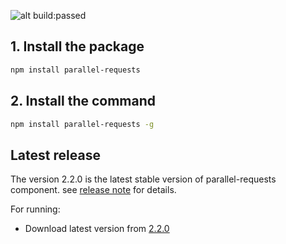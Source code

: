 ![alt build:passed](https://travis-ci.org/joseEnrique/parallel-requests.svg?branch=master)

## 1. Install the package
```bash
npm install parallel-requests
```


## 2. Install the command
```bash
npm install parallel-requests -g
```

## Latest release

The version 2.2.0 is the latest stable version of parallel-requests component.
see [release note](https://github.com/joseEnrique/parallel-requests/releases/tag/2.2.0) for details.

For running:

- Download latest version from [2.2.0](https://github.com/joseEnrique/parallel-requests/releases/tag/2.2.0)